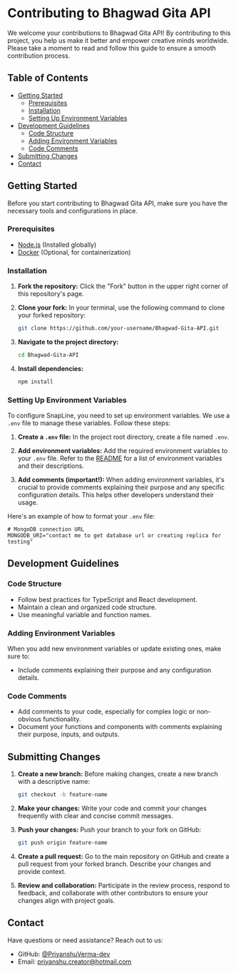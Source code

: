 # Contributing to Bhagwad Gita API

We welcome your contributions to Bhagwad Gita API! By contributing to this project, you help us make it better and empower creative minds worldwide. Please take a moment to read and follow this guide to ensure a smooth contribution process.

## Table of Contents

- [Getting Started](#getting-started)
  - [Prerequisites](#prerequisites)
  - [Installation](#installation)
  - [Setting Up Environment Variables](#setting-up-environment-variables)
- [Development Guidelines](#development-guidelines)
  - [Code Structure](#code-structure)
  - [Adding Environment Variables](#adding-environment-variables)
  - [Code Comments](#code-comments)
- [Submitting Changes](#submitting-changes)
- [Contact](#contact)

## Getting Started

Before you start contributing to Bhagwad Gita API, make sure you have the necessary tools and configurations in place.

### Prerequisites

- [Node.js](https://nodejs.org/) (Installed globally)
- [Docker](https://www.docker.com/) (Optional, for containerization)

### Installation

1. **Fork the repository:** Click the "Fork" button in the upper right corner of this repository's page.

2. **Clone your fork:** In your terminal, use the following command to clone your forked repository:

   ```bash
   git clone https://github.com/your-username/Bhagwad-Gita-API.git
   ```

3. **Navigate to the project directory:**

   ```bash
   cd Bhagwad-Gita-API
   ```

4. **Install dependencies:**

   ```bash
   npm install
   ```

### Setting Up Environment Variables

To configure SnapLine, you need to set up environment variables. We use a `.env` file to manage these variables. Follow these steps:

1. **Create a `.env` file:** In the project root directory, create a file named `.env`.

2. **Add environment variables:** Add the required environment variables to your `.env` file. Refer to the [README](README.md) for a list of environment variables and their descriptions.

3. **Add comments (important!):** When adding environment variables, it's crucial to provide comments explaining their purpose and any specific configuration details. This helps other developers understand their usage.

Here's an example of how to format your `.env` file:

```env
# MongoDB connection URL
MONGODB_URI="contact me to get database url or creating replica for testing"
```

## Development Guidelines

### Code Structure

- Follow best practices for TypeScript and React development.
- Maintain a clean and organized code structure.
- Use meaningful variable and function names.

### Adding Environment Variables

When you add new environment variables or update existing ones, make sure to:

- Include comments explaining their purpose and any configuration details.

### Code Comments

- Add comments to your code, especially for complex logic or non-obvious functionality.
- Document your functions and components with comments explaining their purpose, inputs, and outputs.

## Submitting Changes

1. **Create a new branch:** Before making changes, create a new branch with a descriptive name:

   ```bash
   git checkout -b feature-name
   ```

2. **Make your changes:** Write your code and commit your changes frequently with clear and concise commit messages.

3. **Push your changes:** Push your branch to your fork on GitHub:

   ```bash
   git push origin feature-name
   ```

4. **Create a pull request:** Go to the main repository on GitHub and create a pull request from your forked branch. Describe your changes and provide context.

5. **Review and collaboration:** Participate in the review process, respond to feedback, and collaborate with other contributors to ensure your changes align with project goals.

## Contact

Have questions or need assistance? Reach out to us:

- GitHub: [@PriyanshuVerma-dev](https://github.com/priyanshuverma-dev)
- Email: priyanshu.creator@hotmail.com
